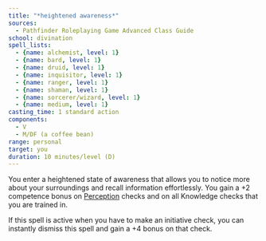 ```yaml
---
title: "*heightened awareness*"
sources:
  - Pathfinder Roleplaying Game Advanced Class Guide
school: divination
spell_lists:
  - {name: alchemist, level: 1}
  - {name: bard, level: 1}
  - {name: druid, level: 1}
  - {name: inquisitor, level: 1}
  - {name: ranger, level: 1}
  - {name: shaman, level: 1}
  - {name: sorcerer/wizard, level: 1}
  - {name: medium, level: 1}
casting_time: 1 standard action
components:
  - V
  - M/DF (a coffee bean)
range: personal
target: you
duration: 10 minutes/level (D)
---
```


You enter a heightened state of awareness that allows you to notice more about your surroundings and recall information effortlessly. You gain a +2 competence bonus on [Perception](/skills/perception/) checks and on all Knowledge checks that you are trained in.

If this spell is active when you have to make an initiative check, you can instantly dismiss this spell and gain a +4 bonus on that check.

